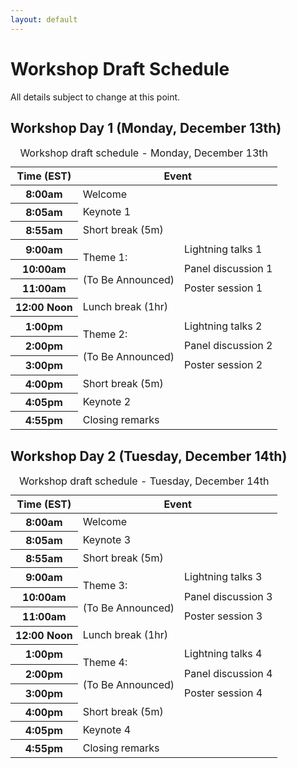 ```yaml
---
layout: default
---
```


# Workshop Draft Schedule

All details subject to change at this point.

## Workshop Day 1 (Monday, December 13th)

<table class="table schedule table-bordered table-hover">
<caption>Workshop draft schedule - Monday, December 13th</caption>
  <thead class="thead-light">
    <tr>
      <th scope="col" class="col-2">Time (EST)</th>
      <th scope="col" class="col-10" colspan="2">Event</th>
    </tr>
  </thead>
  <tbody>
    <tr>
      <th scope="row">8:00am</th>
      <td colspan="2">Welcome</td>
    </tr>
    <tr>
      <th scope="row">8:05am</th>
      <td colspan="2">Keynote 1</td>
    </tr>
    <!-- -->
    <tr class="table-secondary">
      <th scope="row">8:55am</th>
      <td colspan="2">Short break (5m)</td>
    </tr>
    <!-- -->
    <tr class="theme-1">
      <th scope="row">9:00am</th>
      <td rowspan="3" class="col-1 theme-header">
        <p>Theme 1:</p>
        <p>(To Be Announced)</p>
      </td>
      <td >Lightning talks 1</td>
    </tr>
    <tr class="theme-1">
      <th scope="row">10:00am</th>
      <td>Panel discussion 1</td>
    </tr>
    <tr class="theme-1">
      <th scope="row">11:00am</th>
      <td>Poster session 1</td>
    </tr>
    <!-- -->
    <tr class="table-secondary">
      <th scope="row">12:00 Noon</th>
      <td colspan="2">Lunch break (1hr)</td>
    </tr>
    <!-- -->
    <tr class="theme-2">
      <th scope="row">1:00pm</th>
      <td rowspan="3" class="col-1 theme-header">
        <p>Theme 2:</p>
        <p>(To Be Announced)</p>
      </td>
      <td >Lightning talks 2</td>
    </tr>
    <tr class="theme-2">
      <th scope="row">2:00pm</th>
      <td>Panel discussion 2</td>
    </tr>
    <tr class="theme-2">
      <th scope="row">3:00pm</th>
      <td>Poster session 2</td>
    </tr>
    <!-- -->
    <tr class="table-secondary">
      <th scope="row">4:00pm</th>
      <td colspan="2">Short break (5m)</td>
    </tr>
    <tr>
      <th scope="row">4:05pm</th>
      <td colspan="2">Keynote 2</td>
    </tr>
    <tr>
      <th scope="row">4:55pm</th>
      <td colspan="2">Closing remarks</td>
    </tr>
  </tbody>
</table>

## Workshop Day 2 (Tuesday, December 14th)

<table class="table schedule table-bordered table-hover">
<caption>Workshop draft schedule - Tuesday, December 14th</caption>
  <thead class="thead-light">
    <tr>
      <th scope="col" class="col-2">Time (EST)</th>
      <th scope="col" class="col-10" colspan="2">Event</th>
    </tr>
  </thead>
  <tbody>
    <tr>
      <th scope="row">8:00am</th>
      <td colspan="2">Welcome</td>
    </tr>
    <tr>
      <th scope="row">8:05am</th>
      <td colspan="2">Keynote 3</td>
    </tr>
    <!-- -->
    <tr class="table-secondary">
      <th scope="row">8:55am</th>
      <td colspan="2">Short break (5m)</td>
    </tr>
    <!-- -->
    <tr class="theme-3">
      <th scope="row">9:00am</th>
      <td rowspan="3" class="col-1 theme-header">
        <p>Theme 3:</p>
        <p>(To Be Announced)</p>
      </td>
      <td >Lightning talks 3</td>
    </tr>
    <tr class="theme-3">
      <th scope="row">10:00am</th>
      <td>Panel discussion 3</td>
    </tr>
    <tr class="theme-3">
      <th scope="row">11:00am</th>
      <td>Poster session 3</td>
    </tr>
    <!-- -->
    <tr class="table-secondary">
      <th scope="row">12:00 Noon</th>
      <td colspan="2">Lunch break (1hr)</td>
    </tr>
    <!-- -->
    <tr class="theme-4">
      <th scope="row">1:00pm</th>
      <td rowspan="3" class="col-1 theme-header">
        <p>Theme 4:</p>
        <p>(To Be Announced)</p>
      </td>
      <td >Lightning talks 4</td>
    </tr>
    <tr class="theme-4">
      <th scope="row">2:00pm</th>
      <td>Panel discussion 4</td>
    </tr>
    <tr class="theme-4">
      <th scope="row">3:00pm</th>
      <td>Poster session 4</td>
    </tr>
    <!-- -->
    <tr class="table-secondary">
      <th scope="row">4:00pm</th>
      <td colspan="2">Short break (5m)</td>
    </tr>
    <tr>
      <th scope="row">4:05pm</th>
      <td colspan="2">Keynote 4</td>
    </tr>
    <tr>
      <th scope="row">4:55pm</th>
      <td colspan="2">Closing remarks</td>
    </tr>
  </tbody>
</table>


